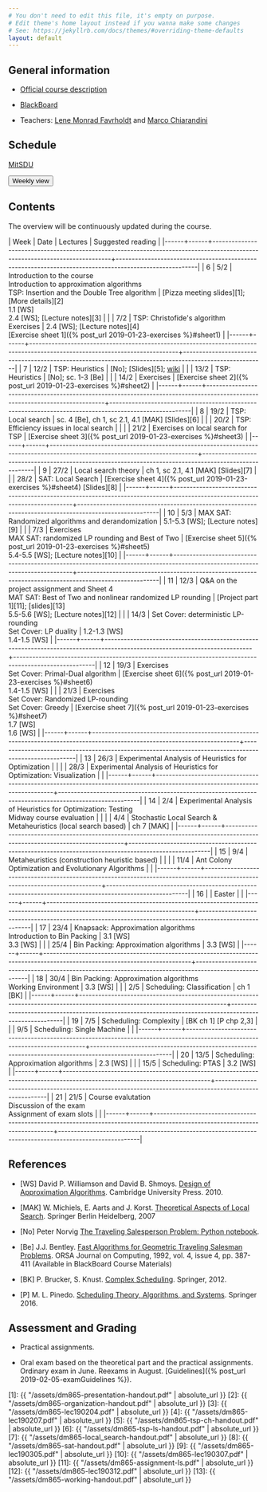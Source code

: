 ```yaml
---
# You don't need to edit this file, it's empty on purpose.
# Edit theme's home layout instead if you wanna make some changes
# See: https://jekyllrb.com/docs/themes/#overriding-theme-defaults
layout: default
---
```



## General information

- [Official course description](https://odinlister.sdu.dk/fagbesk/internkode/DM865/en)

- [BlackBoard](https://e-learn.sdu.dk/webapps/blackboard/execute/courseMain?course_id=_401855_1)

- Teachers: [Lene Monrad Favrholdt](http://www.imada.sdu.dk/~lenem/) and [Marco Chiarandini](http://www.imada.sdu.dk/~marco)


## Schedule



<a href="https://mitsdu.sdu.dk/skema/activity/N340040101/f19">MitSDU</a>


<button onclick="myFunction('h1')" class="w3-btn w3-cell
w3-left-align">Weekly view<i class="fa fa-caret-down"></i></button>
<div id="h1" class="w3-container w3-hide">

<div class="w3-responsive">


<div w3-include-html="./assets/dm865.html"></div> 
<script>
w3.includeHTML();
</script>
</div>
</div>




## Contents 

The overview will be continuously updated during the course.

| Week | Date | Lectures  	                                                                                                         | Suggested reading                                                                                     |
|------+------+----------------------------------------------------------------------------------------------------------------------------+-------------------------------------------------------------------------------------------------------|
|    6 | 5/2  | Introduction to the course <br> Introduction to approximation algorithms <br> TSP: Insertion and the Double Tree algorithm | [Pizza meeting slides][1]; [More details][2] <br> 1.1 [WS] <br> 2.4 [WS]; [Lecture notes][3]          |
|      | 7/2  | TSP: Christofide's algorithm <br> Exercises                                                                                | 2.4 [WS]; [Lecture notes][4]  <br> [Exercise sheet 1]({% post_url 2019-01-23-exercises %}#sheet1)     |
|------+------+----------------------------------------------------------------------------------------------------------------------------+-------------------------------------------------------------------------------------------------------|
|    7 | 12/2 | TSP: Heuristics                                                                                                            | [No]; [Slides][5];  [wiki](https://en.wikipedia.org/wiki/Held%E2%80%93Karp_algorithm)                 |
|      | 13/2 | TSP: Heuristics                                                                                                            | [No]; sc. 1-3 [Be]                                                                                    |
|      | 14/2 | Exercises                                                                                                                  | [Exercise sheet 2]({% post_url 2019-01-23-exercises %}#sheet2)                                        |
|------+------+----------------------------------------------------------------------------------------------------------------------------+-------------------------------------------------------------------------------------------------------|
|    8 | 19/2 | TSP: Local search                                                                                                          | sc. 4 [Be], ch 1, sc 2.1, 4.1 [MAK]  [Slides][6]                                                      |
|      | 20/2 | TSP: Efficiency issues in local search                                                                                     |                                                                                                       |
|      | 21/2 | Exercises on local search for TSP                                                                                          | [Exercise sheet 3]({% post_url 2019-01-23-exercises %}#sheet3)                                        |
|------+------+----------------------------------------------------------------------------------------------------------------------------+-------------------------------------------------------------------------------------------------------|
|    9 | 27/2 | Local search theory                                                                                                        | ch 1, sc 2.1, 4.1 [MAK] [Slides][7]                                                                   |
|      | 28/2 | SAT: Local Search                                                                                                          | [Exercise sheet 4]({% post_url 2019-01-23-exercises %}#sheet4)  [Slides][8]                           |
|------+------+----------------------------------------------------------------------------------------------------------------------------+-------------------------------------------------------------------------------------------------------|
|   10 | 5/3  | MAX SAT: Randomized algorithms and derandomization                                                                         | 5.1-5.3 [WS]; [Lecture notes][9]                                                                      |
|      | 7/3  | Exercises <br> MAX SAT: randomized LP rounding and Best of Two                                                             | [Exercise sheet 5]({% post_url 2019-01-23-exercises %}#sheet5) <br> 5.4-5.5 [WS]; [Lecture notes][10] |
|------+------+----------------------------------------------------------------------------------------------------------------------------+-------------------------------------------------------------------------------------------------------|
|   11 | 12/3 | Q&A on the project assignment and Sheet 4 <br> MAT SAT: Best of Two and nonlinear randomized LP rounding                   | [Project part 1][11]; [slides][13] <br> 5.5-5.6 [WS]; [Lecture notes][12]                             |
|      | 14/3 | Set Cover: deterministic LP-rounding <br> Set Cover: LP duality                                                            | 1.2-1.3 [WS] <br> 1.4-1.5 [WS]                                                                        |
|------+------+----------------------------------------------------------------------------------------------------------------------------+-------------------------------------------------------------------------------------------------------|
|   12 | 19/3 | Exercises <br> Set Cover: Primal-Dual algorithm                                                                            | [Exercise sheet 6]({% post_url 2019-01-23-exercises %}#sheet6) <br> 1.4-1.5 [WS]                      |
|      | 21/3 | Exercises <br> Set Cover: Randomized LP-rounding <br> Set Cover: Greedy                                                    | [Exercise sheet 7]({% post_url 2019-01-23-exercises %}#sheet7) <br> 1.7 [WS] <br> 1.6 [WS]            |
|------+------+----------------------------------------------------------------------------------------------------------------------------+-------------------------------------------------------------------------------------------------------|
|   13 | 26/3 | Experimental Analysis of Heuristics for Optimization                                                                       |                                                                                                       |
|      | 28/3 | Experimental Analysis of Heuristics for Optimization: Visualization                                                        |                                                                                                       |
|------+------+----------------------------------------------------------------------------------------------------------------------------+-------------------------------------------------------------------------------------------------------|
|   14 | 2/4  | Experimental Analysis of Heuristics for Optimization: Testing <br> Midway course evaluation                                |                                                                                                       |
|      | 4/4  | Stochastic Local Search & Metaheuristics (local search based)                                                              | ch 7 [MAK]                                                                                            |
|------+------+----------------------------------------------------------------------------------------------------------------------------+-------------------------------------------------------------------------------------------------------|
|   15 | 9/4  | Metaheuristics (construction heuristic based)                                                                              |                                                                                                       |
|      | 11/4 | Ant Colony Optimization and   Evolutionary Algorithms                                                                      |                                                                                                       |
|------+------+----------------------------------------------------------------------------------------------------------------------------+-------------------------------------------------------------------------------------------------------|
|   16 |      | Easter                                                                                                                     |                                                                                                       |
|------+------+----------------------------------------------------------------------------------------------------------------------------+-------------------------------------------------------------------------------------------------------|
|   17 | 23/4 | Knapsack: Approximation algorithms <br> Introduction to Bin Packing                                                        | 3.1 [WS] <br> 3.3 [WS]                                                                                |
|      | 25/4 | Bin Packing: Approximation algorithms                                                                                      | 3.3 [WS]                                                                                              |
|------+------+----------------------------------------------------------------------------------------------------------------------------+-------------------------------------------------------------------------------------------------------|
|   18 | 30/4 | Bin Packing: Approximation algorithms <br> Working Environment                                                             | 3.3 [WS]                                                                                              |
|      | 2/5  | Scheduling: Classification                                                                                                 | ch 1 [BK]                                                                                             |
|------+------+----------------------------------------------------------------------------------------------------------------------------+-------------------------------------------------------------------------------------------------------|
|   19 | 7/5  | Scheduling: Complexity                                                                                                     | [BK ch 1] [P chp 2,3]                                                                                 |
|      | 9/5  | Scheduling: Single Machine                                                                                                 |                                                                                                       |
|------+------+----------------------------------------------------------------------------------------------------------------------------+-------------------------------------------------------------------------------------------------------|
|   20 | 13/5 | Scheduling: Approximation algorithms                                                                                       | 2.3 [WS]                                                                                              |
|      | 15/5 | Scheduling: PTAS                                                                                                           | 3.2 [WS]                                                                                              |
|------+------+----------------------------------------------------------------------------------------------------------------------------+-------------------------------------------------------------------------------------------------------|
|   21 | 21/5 | Course evalutation <br> Discussion of the exam <br> Assignment of exam slots                                               |                                                                                                       |
|------+------+----------------------------------------------------------------------------------------------------------------------------+-------------------------------------------------------------------------------------------------------|


## References 

- [WS] David P. Williamson and David
  B. Shmoys. [Design of Approximation Algorithms](http://www.designofapproxalgs.com/). Cambridge
  University Press. 2010.

- [MAK] W. Michiels, E. Aarts and J. Korst. [Theoretical Aspects of Local Search](http://dx.doi.org/10.1007/978-3-540-35854-1). Springer Berlin Heidelberg, 2007


- [No] Peter Norvig [The Traveling Salesperson Problem: Python notebook](http://nbviewer.jupyter.org/url/norvig.com/ipython/TSP.ipynb).

- [Be]
  J.J. Bentley. [Fast Algorithms for Geometric Traveling Salesman Problems](http://dx.doi.org/10.1287/ijoc.4.4.387). ORSA
  Journal on Computing, 1992, vol. 4, issue 4, pp. 387-411 (Available in
  BlackBoard Course Materials)


- [BK] P. Brucker, S. Knust. [Complex
  Scheduling](https://doi.org/10.1007/978-3-642-23929-8). Springer, 2012.

- [P] M. L. Pinedo. [Scheduling Theory, Algorithms, and Systems](https://doi.org/10.1007/978-3-319-26580-3). Springer 2016.  





## Assessment and Grading

- Practical assignments. 

- Oral exam based on the theoretical part and the practical
  assignments. Ordinary exam in June. Reexams in August. [Guidelines]({% post_url 2019-02-05-examGuidelines %}).


[1]: {{ "/assets/dm865-presentation-handout.pdf" | absolute_url }}
[2]: {{ "/assets/dm865-organization-handout.pdf" | absolute_url }}
[3]: {{ "/assets/dm865-lec190204.pdf" | absolute_url }}
[4]: {{ "/assets/dm865-lec190207.pdf" | absolute_url }}
[5]: {{ "/assets/dm865-tsp-ch-handout.pdf" | absolute_url }}
[6]: {{ "/assets/dm865-tsp-ls-handout.pdf" | absolute_url }}
[7]: {{ "/assets/dm865-local_search-handout.pdf" | absolute_url }}
[8]: {{ "/assets/dm865-sat-handout.pdf" | absolute_url }}
[9]: {{ "/assets/dm865-lec190305.pdf" | absolute_url }}
[10]: {{ "/assets/dm865-lec190307.pdf" | absolute_url }}
[11]: {{ "/assets/dm865-assignment-ls.pdf" | absolute_url }}
[12]: {{ "/assets/dm865-lec190312.pdf" | absolute_url }}
[13]: {{ "/assets/dm865-working-handout.pdf" | absolute_url }}
